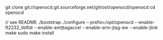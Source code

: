 
git clone git://openocd.git.sourceforge.net/gitroot/openocd/openocd
cd openocd

// see README
./bootstrap
./configure --prefix=/opt/openocd --enable-ft2232_libftdi --enable-amtjtagaccel --enable-arm-jtag-ew --enable-jlink
make
sudo make install

